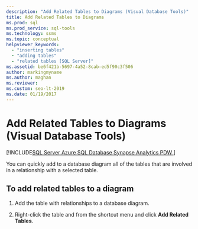 ```yaml
---
description: "Add Related Tables to Diagrams (Visual Database Tools)"
title: Add Related Tables to Diagrams
ms.prod: sql
ms.prod_service: sql-tools
ms.technology: ssms
ms.topic: conceptual
helpviewer_keywords: 
  - "inserting tables"
  - "adding tables"
  - "related tables [SQL Server]"
ms.assetid: be6f421b-5697-4a52-8cab-ed5f90c3f506
author: markingmyname
ms.author: maghan
ms.reviewer: 
ms.custom: seo-lt-2019
ms.date: 01/19/2017
---
```


# Add Related Tables to Diagrams (Visual Database Tools)

[!INCLUDE[SQL Server Azure SQL Database Synapse Analytics PDW ](../../includes/applies-to-version/sql-asdb-asdbmi-asa-pdw.md)]

You can quickly add to a database diagram all of the tables that are involved in a relationship with a selected table.  
  
## To add related tables to a diagram
  
1. Add the table with relationships to a database diagram.  
  
2. Right-click the table and from the shortcut menu and click **Add Related Tables**.
